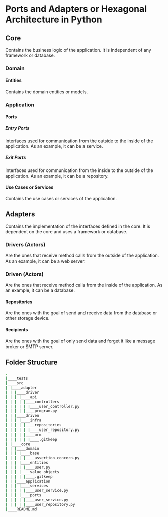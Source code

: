# Ports and Adapters or Hexagonal Architecture in Python

## Core

Contains the business logic of the application. It is independent of any framework or database.

### Domain

#### Entities

Contains the domain entities or models.

### Application

#### Ports

##### Entry Ports

Interfaces used for communication from the outside to the inside of the application. As an example, it can be a service.

##### Exit Ports

Interfaces used for communication from the inside to the outside of the application. As an example, it can be a repository.

#### Use Cases or Services

Contains the use cases or services of the application.

## Adapters

Contains the implementation of the interfaces defined in the core. It is dependent on the core and uses a framework or database.

### Drivers (Actors)

Are the ones that receive method calls from the outside of the application. As an example, it can be a web server.

### Driven (Actors)

Are the ones that receive method calls from the inside of the application. As an example, it can be a database.

#### Repositories

Are the ones with the goal of send and receive data from the database or other storage device.

#### Recipients

Are the ones with the goal of only send data and forget it like a message broker or SMTP server.

## Folder Structure

```sh
.
|____tests
|____src
| |____adapter
| | |____driver
| | | |____api
| | | | |____controllers
| | | | | |____user_controller.py
| | | | |____program.py
| | |____driven
| | | |____infra
| | | | |____repositories
| | | | | |____user_repository.py
| | | | |____orm
| | | | | |____.gitkeep
| |____core
| | |____domain
| | | |____base
| | | | |____assertion_concern.py
| | | |____entities
| | | | |____user.py
| | | |____value_objects
| | | | |____.gitkeep
| | |____application
| | | |____services
| | | | |____user_service.py
| | | |____ports
| | | | |____user_service.py
| | | | |____user_repository.py
|____README.md
```
